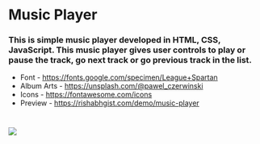 # Music Player
### This is simple music player developed in HTML, CSS, JavaScript. This music player gives user controls to play or pause the track, go next track or go previous track in the list.
* Font - https://fonts.google.com/specimen/League+Spartan
* Album Arts - https://unsplash.com/@pawel_czerwinski
* Icons - https://fontawesome.com/icons
* Preview - https://rishabhgist.com/demo/music-player
# 
<img src="https://rishabhgist.com/demo/music-player/mus.JPG">
